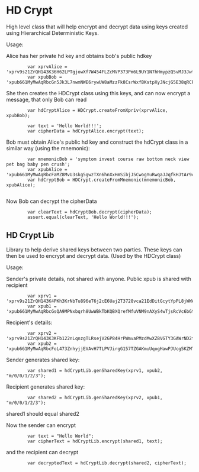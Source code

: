 # HD Crypt

High level class that will help encrypt and decrypt data using keys
created using Hierarchical Deterministic Keys.

Usage:

Alice has her private hd key and obtains bob's public hdkey
```
        var xprvAlice = 'xprv9s21ZrQH143K36H62LPTgjowXf7W454FLZcMVP373Pm6L9UY1N7hHmypzQ5vMJ3JwfnwqdB7Mo997vC1mqet2ii4rpGYBnGqxwdmgTQhy8G';
        var xpubBob = 'xpub661MyMwAqRbcGn5Jk3L7nwmNWE6rywUW8aMzzFk8CsrWxfBKstpXyJNcjG5E38qRCPjP3H9vaoirMugxtTM6YvwH2xCZNWHzUaRhS4nDB8b';
```

She then creates the HDCrypt class using this keys, and can now encrypt a message, that only Bob
can read
```
        var hdCryptAlice = HDCrypt.createFromXpriv(xprvAlice, xpubBob);

        var text = 'Hello World!!!';
        var cipherData = hdCryptAlice.encrypt(text);
```  

Bob must obtain Alice's public hd key and construct the hdCrypt class in a similar way
(using the mnemonic):
```
        var mnemonicBob = 'symptom invest course raw bottom neck view pet bag baby pen crush';
        var xpubAlice = 'xpub661MyMwAqRbcFaMZ8MvU3skg5gwzTXn6hnXxHmSibjJ5CwogYuRwqaJJqfkHJtAr94949WVmR2SZXb3Rtc6QECJQ3LkVEUmt4MWMUtigTYK';
        var hdCryptBob = HDCrypt.createFromMnemonic(mnemonicBob, xpubAlice);
       
```

Now Bob can decrypt the cipherData
```
        var clearText = hdCryptBob.decrypt(cipherData);
        assert.equal(clearText, 'Hello World!!!');
```


## HD Crypt Lib

Library to help derive shared keys between two parties.
These keys can then be used to encrypt and decrypt data. (Used by the HDCrypt class)

Usage:

Sender's private details, not shared with anyone.  Public xpub is shared with recipient
```
        var xprv1 = 'xprv9s21ZrQH143K4PKh3KrNbTu896eT6j2cE6Uaj2T3728vca21EdDitGcytYpPL8jWWA7WoKTtTzaPAoXmFqcsiWdJutsxyuc421y9dzHaN48';
        var xpub1 = 'xpub661MyMwAqRbcGsQA9MPNxbqrh8UwWBkTbKQBXQrefMfuVNM9nAXyS4wTjsRcVc6bGtrXPTP7qFLkvFXMcJdiDhZcp55WBscuyXA32JdYsrL';
```        

Recipient's details:
```
        var xprv2 = 'xprv9s21ZrQH143K3KFb122nLqnzgTLRsejV2GP84HrPWmvaPMzdMwXZ8VGTY3GAWrND2fYg9neHeYvANN58XjiJoAJ2UhxosTzBqzz4nmMchR1';
        var xpub2 = 'xpub661MyMwAqRbcFoL473ZnhyjjEVAvH7TLPVJirgG157TZGAKmuUqogHawPJUcg5KZMTKK2hpB8vMYUL9rFuLy5ZSAgndyNUde9723wRZ1Lq8';
```

Sender generates shared key:
```
        var shared1 = hdCryptLib.genSharedKey(xprv1, xpub2, "m/0/0/1/2/3");
```

Recipient generates shared key:
```        
        var shared2 = hdCryptLib.genSharedKey(xprv2, xpub1, "m/0/0/1/2/3");
```

shared1 should equal shared2

Now the sender can encrypt
```
        var text = "Hello World";
        var cipherText = hdCryptLib.encrypt(shared1, text);
```

and the recipient can decrypt
```
        var decryptedText = hdCryptLib.decrypt(shared2, cipherText);
```
